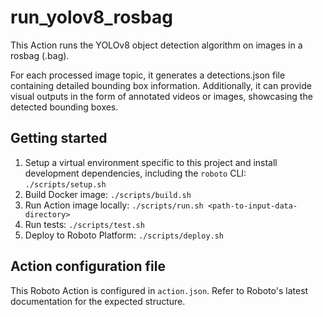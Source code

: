 # run_yolov8_rosbag

This Action runs the YOLOv8 object detection algorithm on images in a rosbag (.bag).

For each processed image topic, it generates a detections.json file containing detailed bounding box information. Additionally, it can provide visual outputs in the form of annotated videos or images, showcasing the detected bounding boxes.

## Getting started

1. Setup a virtual environment specific to this project and install development dependencies, including the `roboto` CLI: `./scripts/setup.sh`
2. Build Docker image: `./scripts/build.sh`
3. Run Action image locally: `./scripts/run.sh <path-to-input-data-directory>`
4. Run tests: `./scripts/test.sh`
5. Deploy to Roboto Platform: `./scripts/deploy.sh`

## Action configuration file

This Roboto Action is configured in `action.json`. Refer to Roboto's latest documentation for the expected structure.
